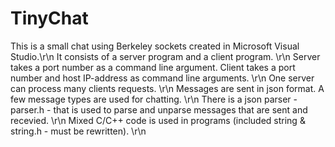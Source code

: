 # TinyChat
This is a small chat using Berkeley sockets created in Microsoft Visual Studio.\r\n
It consists of a server program and a client program. \r\n
Server takes a port number as a command line argument. Client takes a port number and host IP-address as command line arguments. \r\n
One server can process many clients requests. \r\n
Messages are sent in json format. A few message types are used for chatting. \r\n
There is a json parser - parser.h - that is used to parse and unparse messages that are sent and recevied. \r\n
Mixed С/С++ code is used in programs (included string & string.h - must be rewritten). \r\n
